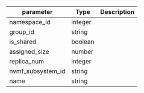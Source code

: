 | parameter | Type | Description |
| ----------- | ----------- |----------- |
| namespace_id  |  integer  |    |
| group_id  |  string  |    |
| is_shared  |  boolean  |    |
| assigned_size  |  number  |    |
| replica_num  |  integer  |    |
| nvmf_subsystem_id  |  string  |    |
| name  |  string  |    |